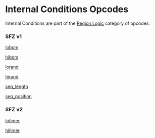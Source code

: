 ---
---
# Internal Conditions Opcodes

Internal Conditions are part of the [Region Logic](/opcodes/categories#region-logic)
category of opcodes:

### SFZ v1

[lobpm](/opcodes/lo_hibpm)

[hibpm](/opcodes/lo_hibpm)

[lorand](/opcodes/lo_hirand)

[hirand](/opcodes/lo_hirand)

[seq_length](/opcodes/seq_length)

[seq_position](/opcodes/seq_position)

### SFZ v2

[lotimer](/opcodes/lo_hitimer)

[hitimer](/opcodes/lo_hitimer)
